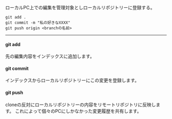 
ローカルPC上での編集を管理対象としローカルリポジトリーに登録する。

```
git add .
git commit -m "私の好きなXXXX"
git push origin <branchの名前>
```

----

#### git add

先の編集内容をインデックスに追加します。

#### git commit
インデックスからローカルリポジトリーにこの変更を登録します。

#### git push 
cloneの反対にローカルリポジトリーの内容をリモートリポジトリに反映します。
これによって個々のPCにしかなかった変更履歴を共有します。
